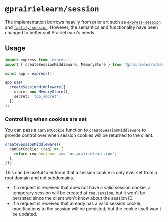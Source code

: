 # `@prairielearn/session`

The implementation borrows heavily from prior art such as [`express-session`](https://github.com/expressjs/session) and [`fastify-session`](https://github.com/fastify/session). However, the semantics and functionality have been changed to better suit PrairieLearn's needs.

## Usage

```ts
import express from 'express';
import { createSessionMiddleware, MemoryStore } from '@prairielearn/session';

const app = express();

app.use(
  createSessionMiddleware({
    store: new MemoryStore(),
    secret: 'top_secret',
  }),
);
```

### Controlling when cookies are set

You can pass a `canSetCookie` function to `createSessionMiddleware` to provide control over when session cookies will be returned to the client.

```ts
createSessionMiddleware({
  canSetCookie: (req) => {
    return req.hostname === 'us.prairielearn.com';
  },
});
```

This can be useful to enforce that a session cookie is only ever set from a root domain and not subdomains.

- If a request is received that does not have a valid session cookie, a temporary session will be created at `req.session`, but it won't be persisted since the client won't know about the session ID.
- If a request is received that already has a valid session cookie, modifications to the session will be persisted, but the cookie itself won't be updated.

